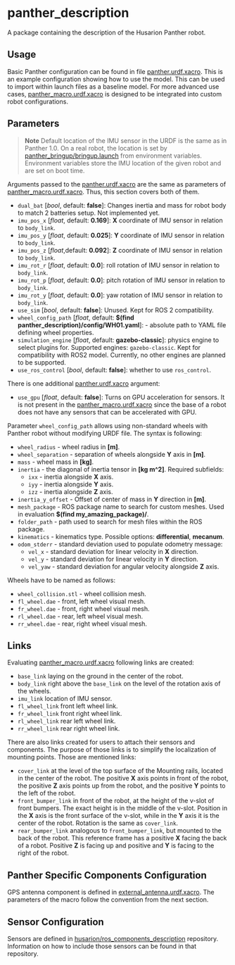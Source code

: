# panther_description

A package containing the description of the Husarion Panther robot.

## Usage

Basic Panther configuration can be found in file [panther.urdf.xacro](./urdf/panther.urdf.xacro). This is an example configuration showing how to use the model. This can be used to import within launch files as a baseline model. For more advanced use cases, [panther_macro.urdf.xacro](./urdf/panther_macro.urdf.xacro) is designed to be integrated into custom robot configurations.

## Parameters

> **Note**
> Default location of the IMU sensor in the URDF is the same as in Panther 1.0. On a real robot, the location is set by [panther_bringup/bringup.launch](../panther_bringup/launch/bringup.launch) from environment variables. Environment variables store the IMU location of the given robot and are set on boot time.

Arguments passed to the [panther.urdf.xacro](./urdf/panther.urdf.xacro) are the same as parameters of [panther_macro.urdf.xacro](./urdf/panther_macro.urdf.xacro). Thus, this section covers both of them.

- `dual_bat` [*bool*, default: **false**]: Changes inertia and mass for robot body to match 2 batteries setup. Not implemented yet.
- `imu_pos_x` [*float*, default: **0.169**]: **X** coordinate of IMU sensor in relation to `body_link`.
- `imu_pos_y` [*float*, default: **0.025**]: **Y** coordinate of IMU sensor in relation to `body_link`.
- `imu_pos_z` [*float*,default: **0.092**]: **Z** coordinate of IMU sensor in relation to `body_link`.
- `imu_rot_r` [*float*, default: **0.0**]: roll rotation of IMU sensor in relation to `body_link`.
- `imu_rot_p` [*float*, default: **0.0**]: pitch rotation of IMU sensor in relation to `body_link`.
- `imu_rot_y`  [*float*, default: **0.0**]: yaw rotation of IMU sensor in relation to `body_link`.
- `use_sim` [*bool*, default: **false**]: Unused. Kept for ROS 2 compatibility.
- `wheel_config_path` [*float*, default: **$(find panther_description)/config/WH01.yaml**]: - absolute path to YAML file defining wheel properties.
- `simulation_engine` [*float*, default: **gazebo-classic**]: physics engine to select plugins for. Supported engines: `gazebo-classic`. Kept for compatibility with ROS2 model. Currently, no other engines are planned to be supported.
- `use_ros_control` [*bool*, default: **false**]: whether to use `ros_control`.

There is one additional [panther.urdf.xacro](./urdf/panther.urdf.xacro) argument:
- `use_gpu` [*float*, default: **false**]: Turns on GPU acceleration for sensors.
It is not present in the [panther_macro.urdf.xacro](./urdf/panther_macro.urdf.xacro) since the base of a robot does not have any sensors that can be accelerated with GPU.

Parameter `wheel_config_path` allows using non-standard wheels with Panther robot without modifying URDF file. The syntax is following:
- `wheel_radius` - wheel radius in **[m]**.
- `wheel_separation` - separation of wheels alongside **Y** axis in **[m]**.
- `mass` - wheel mass in **[kg]**.
- `inertia` - the diagonal of inertia tensor in **[kg m^2]**. Required subfields:
  - `ixx` - inertia alongside **X** axis.
  - `iyy` - inertia alongside **Y** axis.
  - `izz` - inertia alongside **Z** axis.
- `inertia_y_offset` - Offset of center of mass in **Y** direction in **[m]**.
- `mesh_package` - ROS package name to search for custom meshes. Used in evaluation **$(find my_amazing_package)/**.
- `folder_path` - path used to search for mesh files within the ROS package.
- `kinematics` - kinematics type. Possible options: **differential**, **mecanum**.
- `odom_stderr` - standard deviation used to populate odometry message:
  - `vel_x` - standard deviation for linear velocity in **X** direction.
  - `vel_y` - standard deviation for linear velocity in **Y** direction.
  - `vel_yaw` - standard deviation for angular velocity alongside **Z** axis.

Wheels have to be named as follows:
- `wheel_collision.stl` - wheel collision mesh.
- `fl_wheel.dae` - front, left wheel visual mesh.
- `fr_wheel.dae` - front, right wheel visual mesh.
- `rl_wheel.dae` - rear, left wheel visual mesh.
- `rr_wheel.dae` - rear, right wheel visual mesh.

## Links

Evaluating [panther_macro.urdf.xacro](./urdf/panther_macro.urdf.xacro) following links are created:
- `base_link` laying on the ground in the center of the robot.
- `body_link` right above the `base_link` on the level of the rotation axis of the wheels.
- `imu_link` location of IMU sensor.
- `fl_wheel_link` front left wheel link.
- `fr_wheel_link` front right wheel link.
- `rl_wheel_link` rear left wheel link.
- `rr_wheel_link` rear right wheel link.

There are also links created for users to attach their sensors and components. The purpose of those links is to simplify the localization of mounting points. Those are mentioned links:
- `cover_link` at the level of the top surface of the Mounting rails, located in the center of the robot. The positive **X** axis points in front of the robot, the positive **Z** axis points up from the robot, and the positive **Y** points to the left of the robot.
- `front_bumper_link` in front of the robot, at the height of the v-slot of front bumpers. The exact height is in the middle of the v-slot. Position in the **X** axis is the front surface of the v-slot, while in the **Y** axis it is the center of the robot. Rotation is the same as `cover_link`.
- `rear_bumper_link` analogous to `front_bumper_link`, but mounted to the back of the robot. This reference frame has a positive **X** facing the back of a robot. Positive **Z** is facing up and positive and **Y** is facing to the right of the robot.

## Panther Specific Components Configuration

GPS antenna component is defined in [external_antenna.urdf.xacro](./urdf/components/external_antenna.urdf.xacro). The parameters of the macro follow the convention from the next section.

## Sensor Configuration

Sensors are defined in [husarion/ros_components_description](https://github.com/husarion/ros_components_description) repository. Information on how to include those sensors can be found in that repository.

